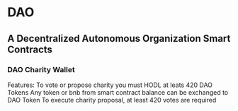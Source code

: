 # DAO
## A Decentralized Autonomous Organization Smart Contracts

### DAO Charity Wallet

Features:
To vote or propose charity you must HODL at leats 420 DAO Tokens
Any token or bnb from smart contract balance can be exchanged to DAO Token
To execute charity proposal, at least 420 votes are required
